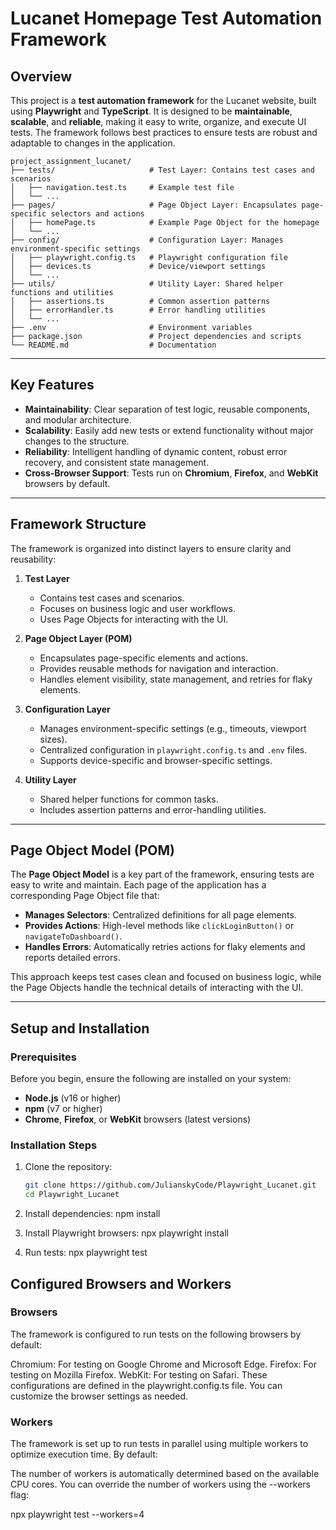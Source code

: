 # Lucanet Homepage Test Automation Framework

## Overview

This project is a **test automation framework** for the Lucanet website, built using **Playwright** and **TypeScript**. It is designed to be **maintainable**, **scalable**, and **reliable**, making it easy to write, organize, and execute UI tests. The framework follows best practices to ensure tests are robust and adaptable to changes in the application.

```plaintext
project_assignment_lucanet/
├── tests/                     # Test Layer: Contains test cases and scenarios
│   ├── navigation.test.ts     # Example test file
│   └── ...
├── pages/                     # Page Object Layer: Encapsulates page-specific selectors and actions
│   ├── homePage.ts            # Example Page Object for the homepage
│   └── ...
├── config/                    # Configuration Layer: Manages environment-specific settings
│   ├── playwright.config.ts   # Playwright configuration file
│   ├── devices.ts             # Device/viewport settings
│   └── ...
├── utils/                     # Utility Layer: Shared helper functions and utilities
│   ├── assertions.ts          # Common assertion patterns
│   ├── errorHandler.ts        # Error handling utilities
│   └── ...
├── .env                       # Environment variables
├── package.json               # Project dependencies and scripts
└── README.md                  # Documentation
```

---

## Key Features

- **Maintainability**: Clear separation of test logic, reusable components, and modular architecture.
- **Scalability**: Easily add new tests or extend functionality without major changes to the structure.
- **Reliability**: Intelligent handling of dynamic content, robust error recovery, and consistent state management.
- **Cross-Browser Support**: Tests run on **Chromium**, **Firefox**, and **WebKit** browsers by default.

---

## Framework Structure

The framework is organized into distinct layers to ensure clarity and reusability:

1. **Test Layer**  
   - Contains test cases and scenarios.  
   - Focuses on business logic and user workflows.  
   - Uses Page Objects for interacting with the UI.

2. **Page Object Layer (POM)**  
   - Encapsulates page-specific elements and actions.  
   - Provides reusable methods for navigation and interaction.  
   - Handles element visibility, state management, and retries for flaky elements.

3. **Configuration Layer**  
   - Manages environment-specific settings (e.g., timeouts, viewport sizes).  
   - Centralized configuration in `playwright.config.ts` and `.env` files.  
   - Supports device-specific and browser-specific settings.

4. **Utility Layer**  
   - Shared helper functions for common tasks.  
   - Includes assertion patterns and error-handling utilities.

---

## Page Object Model (POM)

The **Page Object Model** is a key part of the framework, ensuring tests are easy to write and maintain. Each page of the application has a corresponding Page Object file that:

- **Manages Selectors**: Centralized definitions for all page elements.  
- **Provides Actions**: High-level methods like `clickLoginButton()` or `navigateToDashboard()`.  
- **Handles Errors**: Automatically retries actions for flaky elements and reports detailed errors.

This approach keeps test cases clean and focused on business logic, while the Page Objects handle the technical details of interacting with the UI.

---

## Setup and Installation

### Prerequisites

Before you begin, ensure the following are installed on your system:

- **Node.js** (v16 or higher)  
- **npm** (v7 or higher)  
- **Chrome**, **Firefox**, or **WebKit** browsers (latest versions)

### Installation Steps

1. Clone the repository:
   ```bash
   git clone https://github.com/JulianskyCode/Playwright_Lucanet.git
   cd Playwright_Lucanet

2. Install dependencies:
   npm install

3. Install Playwright browsers:
   npx playwright install

4. Run tests:
   npx playwright test

## Configured Browsers and Workers

### Browsers
   The framework is configured to run tests on the following browsers by default:

   Chromium: For testing on Google Chrome and Microsoft Edge.
   Firefox: For testing on Mozilla Firefox.
   WebKit: For testing on Safari.
   These configurations are defined in the playwright.config.ts file. You can customize the browser settings as needed.

### Workers
   The framework is set up to run tests in parallel using multiple workers to optimize execution time. By default:

   The number of workers is automatically determined based on the available CPU cores.
   You can override the number of workers using the --workers flag:

   npx playwright test --workers=4

